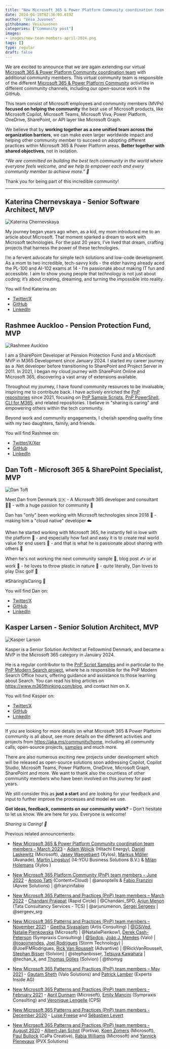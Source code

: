 ```yaml
---
title: "New Microsoft 365 & Power Platform Community coordination team members – April 2024"
date: 2024-04-10T02:36:03.619Z
author: "Vesa Juvonen"
githubname: VesaJuvonen
categories: ["Community post"]
images:
- images/new-team-members-april-2024.png
tags: []
type: regular
draft: false
---
```


We are excited to announce that we are again extending our virtual [Microsoft 365 & Power Platform Community coordination team](https://pnp.github.io/#team) with additional community members. This virtual community team is responsible of the different [Microsoft 365 & Power Platform Community](https://aka.ms/community/home) activities in different community channels, including our open-source work in the GitHub. 

This team consist of Microsoft employees and community members (MVPs) **focused on helping the community** the best use of Microsoft products, like Microsoft Copilot, Microsoft Teams, Microsoft Viva, Power Platform, OneDrive, SharePoint, or API layer like Microsoft Graph.

We believe that by **working together as a one unified team across the organization barriers**, we can make even larger worldwide impact and helping other community member to succeed on adopting different practices within Microsoft 365 & Power Platform areas. **Better together with shared objectives**, not in isolation.

*“We are committed on building the best tech community in the world where everyone feels welcome, and we help to empower each and every community member to achieve more.” 🧡*

Thank you for being part of this incredible community! 

------------------------------------------------------------------------

## Katerina Chernevskaya - Senior Software Architect, MVP

![Katerina Chernevskaya](images/katerinachernevskaya.png)

My journey began years ago when, as a kid, my mom introduced me to an article about Microsoft. That moment sparked a dream to work with Microsoft technologies. For the past 20 years, I’ve lived that dream, crafting projects that harness the power of these technologies. 

I’m a fervent advocate for simple tech solutions and low-code development. As a mom to two incredible, tech-savvy kids - the elder having already aced the PL-100 and AI-102 exams at 14 - I’m passionate about making IT fun and accessible. I aim to show young people that technology is not just about coding; it’s about creating, dreaming, and turning the impossible into reality.

You will find Katerina on:

* [Twitter/X](https://twitter.com/KaterinaCh79869)
* [GitHub](https://github.com/Katerina-Chernevskaya/)
* [LinkedIn](https://www.linkedin.com/in/katerinachernevskaya/)


## Rashmee Auckloo - Pension Protection Fund, MVP

![Rashmee Auckloo](images/reshmeeauckloo.png)

I am a SharePoint Developer at Pension Protection Fund and a Microsoft MVP in M365 Development since January 2024. I started my career journey as a .Net developer before transitioning to SharePoint and Project Server in 2011. In 2021, I began my cloud journey with SharePoint Online and Microsoft 365, discovering a vast array of extensions available.

Throughout my journey, I have found community resources to be invaluable, inspiring me to contribute back. I have actively enriched the [PnP repositories](https://github.com/pnp) since 2021, focusing on [PnP Sample Scripts](https://pnp.github.io/script-samples/), [PnP PowerShell](https://pnp.github.io/powershell/), [CLI for M365](https://pnp.github.io/cli-microsoft365/), and related repositories. I believe in "sharing is caring" and empowering others within the tech community.

Beyond work and community engagements, I cherish spending quality time with my two daughters, family, and friends.

You will find Rashmee on:

* [Twitter/X/Xer](https://twitter.com/ReshmeeAuckloo)
* [GitHub](https://github.com/reshmee011)
* [LinkedIn](https://www.linkedin.com/in/reshmee-auckloo-98a23619/)

## Dan Toft - Microsoft 365 & SharePoint Specialist, MVP

![Dan Toft](images/dantoft.png)

Meet Dan from Denmark 🇩🇰  - A Microsoft 365 developer and consultant 🧑‍💻 - with a huge passion for community 🙌

Dan has "only" been working with Microsoft technologies since 2018 📅 - making him a "cloud native" developer ☁️

When he started working with Microsoft 365, he instantly fell in love with the platform 🎉 - and especially how fast and easy it is to create real world value for end users 🚀 - and that is what he is passionate about sharing with others 🙌

When he's not working the next community sample 🎉, blog post ✍️ or at work 🥱 - he loves to throw plastic in nature 🌳 - quite literally, Dan loves to play Disc golf 🥏

#SharingIsCaring 🙌

You will find Dan on:

* [Twitter/X](https://twitter.com/tanddant)
* [GitHub](https://github.com/Tanddant)
* [LinkedIn](https://www.linkedin.com/in/dan-toft/)

## Kasper Larsen - Senior Solution Architect, MVP

![Kasper Larson](images/kasperlarsen.png)

Kasper is a Senior Solution Architect at Fellowmind Denmark, and became a MVP in the Microsoft 365 category in January 2024.

He is a regular contributor to the [PnP Script Samples](https://pnp.github.io/script-samples/) and in particular to the [PnP Modern Search project](https://microsoft-search.github.io/pnp-modern-search/), where he is responsible for the PnP Modern Search Office hours, offering guidance and assistance to those learning about Search. You can read his blog articles on https://www.m365thinking.com/blog, and contact him on X.

You will find Kasper on:

* [Twitter/X](https://twitter.com/kasperbolarsen)
* [GitHub](https://github.com/kasperbolarsen)
* [LinkedIn](https://www.linkedin.com/in/kasperbolarsen/)


-----------------------------------------------------------------------

If you are looking for more details on what Microsoft 365 & Power Platform community is all about, see more details on the different activities and projects from https://aka.ms/community/home, including all community calls, open-source projects, [samples](https://aka.ms/community/samples) and much more.

There are also numerous exciting new projects under development which will be released as open-source solutions soon addressing Copilot, Copilot Studio, Microsoft Teams, Power Platform, OneDrive, Microsoft Graph, SharePoint and more. We want to thank also the countless of other community members who have been involved on this journey for past years. 

We still consider this as **just a start** and are looking for your feedback and input to further improve the processes and model we use.

**Got ideas, feedback, comments on our community work?** – Don’t hesitate to let us know. We are here for you. Everyone is welcome!

*Sharing is Caring! 🧡*

Previous related announcements:

- [New Microsoft 365 & Power Platform Community coordination team members – March 2023](https://pnp.github.io/blog/post/new-community-team-members-march-2023/) - [Adam Wójcik](https://www.linkedin.com/in/adam-w%C3%B3jcik-9b7777a6/) (Hitachi Energy), [Daniel Laskewitz](https://www.linkedin.com/in/laskewitz/) (Microsoft), [Jasey Waegebaert](https://www.linkedin.com/in/jwaegebaert/) (Xylos), [Markus Möller](https://www.linkedin.com/in/markus-moeller-25b72821/) (Avanade), [Martin Lingstuyl](https://www.linkedin.com/in/martinlingstuyl/) (I4-YOU Business Solutions B.V.) & [Milan Holemans](https://www.linkedin.com/in/milan-holemans/) (Xylos )

- [New Microsoft 365 Platform Community (PnP) team members – June 2022](https://pnp.github.io/blog/post/new-pnp-team-members-june-2022/) - [Anoop Tatti](https://twitter.com/anooptells) (Content+Cloud) | @anooptells & [Fabio Franzini](https://twitter.com/franzinifabio) (Apvee Solutions) | @franzinifabio

-   [New Microsoft 365 Patterns and Practices (PnP) team members – March 2022](https://techcommunity.microsoft.com/t5/microsoft-365-pnp-blog/new-microsoft-365-patterns-and-practices-pnp-team-members/ba-p/2953966) - [Chandani Prajapat](https://twitter.com/Chandani_SPD) (Rapid Circle) | @Chandani_SPD, [Arjun Menon](https://twitter.com/arjunumenon) (Tata Consultancy Services - TCS) | @arjunumenon, [Sergei Sergeev](https://twitter.com/sergeev_srg) | @sergeev_srg

-   [New Microsoft 365 Patterns and Practices (PnP) team members – November 2021](https://techcommunity.microsoft.com/t5/microsoft-365-pnp-blog/new-microsoft-365-patterns-and-practices-pnp-team-members/ba-p/2953966) - [Geetha Sivasailam](https://twitter.com/gsived)  (Artis Consulting) | [@GSiVed](https://techcommunity.microsoft.com/t5/user/viewprofilepage/user-id/384388),  [Natalie Pienkowska](https://twitter.com/NataliePienkow1) (Microsoft) | @NataliePienkow1, [Derek Cash-Peterson](https://twitter.com/spdcp) (Sympraxis Consulting) | [@Spdcp](https://techcommunity.microsoft.com/t5/user/viewprofilepage/user-id/386549), [João J. Mendes](https://twitter.com/joaojmendes) (Valo) | [@joaojmendes](https://techcommunity.microsoft.com/t5/user/viewprofilepage/user-id/442957), [Joel Rodrigues](https://twitter.com/JoelFMRodrigues) (Storm Technology) | @JoelFMRodrigues, [Rick Van Rousselt](https://twitter.com/RickVanRousselt) (Advantive) | @RickVanRousselt, [Stephan Bisser](https://twitter.com/stephanbisser) (Solvion) | @stephanbisser, [Tetsuya Kawahara](https://twitter.com/techan_k) | @techan_k, and [Thomas Gölles](https://twitter.com/thomyg)  (Solvion) | @thomyg

-   [New Microsoft 365 Patterns and Practices (PnP) team members – May 2021](https://techcommunity.microsoft.com/t5/forums/editpage/board-id/Microsoft365PnPBlog/message-id/263) - [Gautam Sheth](https://twitter.com/gautamdsheth) (Valo Solutions) and [Patrick Lamber](https://github.com/plamber) (Experts Inside AG)

-   [New Microsoft 365 Patterns and Practices (PnP) team members - February 2021](https://developer.microsoft.com/en-us/microsoft-365/blogs/new-microsoft-365-patterns-and-practices-pnp-team-members-february-2021/) - [April Dunnam](https://www.twitter.com/aprildunnam "https://www.twitter.com/aprildunnam") (Microsoft), [Emily Mancini](https://twitter.com/EEMancini) (Sympraxis Consulting) and [Veronique Lengelle](https://twitter.com/veronicageek) (CPS)

-   [New Microsoft 365 Patterns and Practices (PnP) team members - December 2020](https://developer.microsoft.com/en-us/microsoft-365/blogs/new-microsoft-365-patterns-and-practices-pnp-team-members-2/) - [Luise Freese](https://twitter.com/LuiseFreese) and [Sébastien Levert](https://twitter.com/sebastienlevert/)

-   [New Microsoft 365 Patterns and Practices (PnP) team members - August 2020](https://developer.microsoft.com/en-us/microsoft-365/blogs/new-microsoft-365-patterns-and-practices-pnp-team-members/) - [Albert-Jan Schot](https://twitter.com/appieschot) (Portiva), [Koen Zomers](https://twitter.com/koenzomers) (Microsoft), [Paul Bullock](https://twitter.com/pkbullock) (CaPa Creative), [Rabia Williams](https://twitter.com/williamsrabia) (Microsoft) and [Yannick Plenevaux](https://twitter.com/yp_code) (PVX Solutions)
